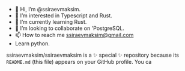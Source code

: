 - 👋 Hi, I’m @ssiraevmaksim.
- 👀 I’m interested in Typescript and Rust.
- 🌱 I’m currently learning Rust.
- 💞️ I’m looking to collaborate on 'PostgreSQL.
- 📫 How to reach me ssiraevmaksim@gmail.com
- Learn python.

ssiraevmaksim/ssiraevmaksim is a ✨ special ✨ repository because its `README.md` (this file) appears on your GitHub profile.
You ca
